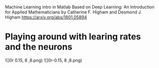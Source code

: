Machine Learning intro in Matlab
Based on Deep Learning: An Introduction for Applied Mathematicians by Catherine F. Higham and Desmond J. Higham
https://arxiv.org/abs/1801.05894

# Playing around with learing rates and the neurons
![](lr 0.15, 8 ,8.png)
![](lr-0.15, 8 ,8.png)
